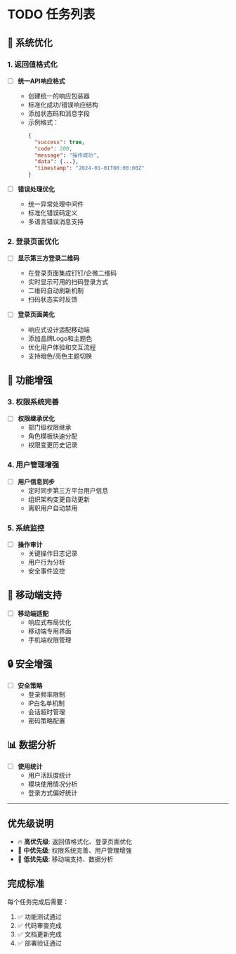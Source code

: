 # TODO 任务列表

## 🔧 系统优化

### 1. 返回值格式化
- [ ] **统一API响应格式**
  - 创建统一的响应包装器
  - 标准化成功/错误响应结构
  - 添加状态码和消息字段
  - 示例格式：
    ```json
    {
      "success": true,
      "code": 200,
      "message": "操作成功",
      "data": {...},
      "timestamp": "2024-01-01T00:00:00Z"
    }
    ```

- [ ] **错误处理优化**
  - 统一异常处理中间件
  - 标准化错误码定义
  - 多语言错误消息支持

### 2. 登录页面优化
- [ ] **显示第三方登录二维码**
  - 在登录页面集成钉钉/企微二维码
  - 实时显示可用的扫码登录方式
  - 二维码自动刷新机制
  - 扫码状态实时反馈

- [ ] **登录页面美化**
  - 响应式设计适配移动端
  - 添加品牌Logo和主题色
  - 优化用户体验和交互流程
  - 支持暗色/亮色主题切换

## 🚀 功能增强

### 3. 权限系统完善
- [ ] **权限继承优化**
  - 部门级权限继承
  - 角色模板快速分配
  - 权限变更历史记录

### 4. 用户管理增强
- [ ] **用户信息同步**
  - 定时同步第三方平台用户信息
  - 组织架构变更自动更新
  - 离职用户自动禁用

### 5. 系统监控
- [ ] **操作审计**
  - 关键操作日志记录
  - 用户行为分析
  - 安全事件监控

## 📱 移动端支持
- [ ] **移动端适配**
  - 响应式布局优化
  - 移动端专用界面
  - 手机端权限管理

## 🔒 安全增强
- [ ] **安全策略**
  - 登录频率限制
  - IP白名单机制
  - 会话超时管理
  - 密码策略配置

## 📊 数据分析
- [ ] **使用统计**
  - 用户活跃度统计
  - 模块使用情况分析
  - 登录方式偏好统计

---

## 优先级说明
- 🔥 **高优先级**: 返回值格式化、登录页面优化
- 🔶 **中优先级**: 权限系统完善、用户管理增强
- 🔵 **低优先级**: 移动端支持、数据分析

## 完成标准
每个任务完成后需要：
1. ✅ 功能测试通过
2. ✅ 代码审查完成
3. ✅ 文档更新完成
4. ✅ 部署验证通过